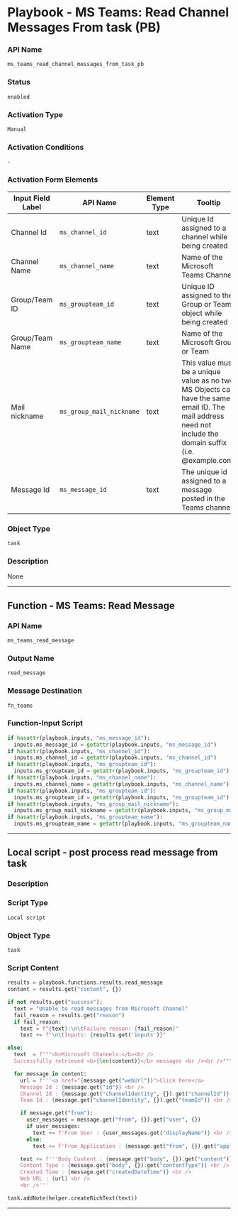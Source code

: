 <!--
    DO NOT MANUALLY EDIT THIS FILE
    THIS FILE IS AUTOMATICALLY GENERATED WITH resilient-sdk codegen
    Generated with resilient-sdk v51.0.2.2.1096
-->

# Playbook - MS Teams: Read Channel Messages From task (PB)

### API Name
`ms_teams_read_channel_messages_from_task_pb`

### Status
`enabled`

### Activation Type
`Manual`

### Activation Conditions
`-`

### Activation Form Elements
| Input Field Label | API Name | Element Type | Tooltip | Requirement |
| ----------------- | -------- | ------------ | ------- | ----------- |
| Channel Id | `ms_channel_id` | text | Unique Id assigned to a channel while being created | Optional |
| Channel Name | `ms_channel_name` | text | Name of the Microsoft Teams Channel | Optional |
| Group/Team ID | `ms_groupteam_id` | text | Unique ID assigned to the Group or Team object while being created | Optional |
| Group/Team Name | `ms_groupteam_name` | text | Name of the Microsoft Group or Team | Optional |
| Mail nickname | `ms_group_mail_nickname` | text | This value must be a unique value as no two MS Objects can have the same email ID. The mail address need not include the domain suffix (i.e. @example.com) | Optional |
| Message Id | `ms_message_id` | text | The unique id assigned to a message posted in the Teams channel | Optional |

### Object Type
`task`

### Description
None


---
## Function - MS Teams: Read Message

### API Name
`ms_teams_read_message`

### Output Name
`read_message`

### Message Destination
`fn_teams`

### Function-Input Script
```python
if hasattr(playbook.inputs, "ms_message_id"):
  inputs.ms_message_id = getattr(playbook.inputs, "ms_message_id")
if hasattr(playbook.inputs, "ms_channel_id"):
  inputs.ms_channel_id = getattr(playbook.inputs, "ms_channel_id")
if hasattr(playbook.inputs, "ms_groupteam_id"):
  inputs.ms_groupteam_id = getattr(playbook.inputs, "ms_groupteam_id")
if hasattr(playbook.inputs, "ms_channel_name"):
  inputs.ms_channel_name = getattr(playbook.inputs, "ms_channel_name")
if hasattr(playbook.inputs, "ms_groupteam_id"):
  inputs.ms_groupteam_id = getattr(playbook.inputs, "ms_groupteam_id")
if hasattr(playbook.inputs, "ms_group_mail_nickname"):
  inputs.ms_group_mail_nickname = getattr(playbook.inputs, "ms_group_mail_nickname")
if hasattr(playbook.inputs, "ms_groupteam_name"):
  inputs.ms_groupteam_name = getattr(playbook.inputs, "ms_groupteam_name")
```

---

## Local script - post process read message from task

### Description


### Script Type
`Local script`

### Object Type
`task`

### Script Content
```python
results = playbook.functions.results.read_message
content = results.get("content", {})

if not results.get("success"):
  text = "Unable to read messages from Microsoft Channel"
  fail_reason = results.get("reason")
  if fail_reason:
    text = f"{text}:\n\tFailure reason: {fail_reason}"
    text += f"\n\tInputs: {results.get('inputs')}"

else:
  text  = f"""<b>Microsoft Channels:</b><br />
  Successfully retrieved <b>{len(content)}</b> messages <br /><br />"""

  for message in content:
    url = f'''<a href="{message.get("webUrl")}">Click here</a>
    Message Id : {message.get("id")} <br />
    Channel Id : {message.get("channelIdentity", {}).get("channelId")} <br />
    Team Id : {message.get("channelIdentity", {}).get("teamId")} <br />'''

    if message.get("from"):
      user_messages = message.get("from", {}).get("user", {})
      if user_messages:
        text += f'From User : {user_messages.get("displayName")} <br />'
      else:
        text += f'From Application : {message.get("from", {}).get("application", {}).get("displayName")} <br />'

    text += f'''Body Content : {message.get("body", {}).get("content")} <br />
    Content Type : {message.get("body", {}).get("contentType")} <br />
    Created Time : {message.get("createdDateTime")} <br />
    Web URL : {url} <br />
    <br />'''

task.addNote(helper.createRichText(text))
```

---

